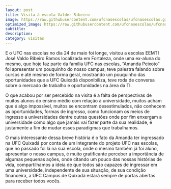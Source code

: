 ```yaml
---
layout: post
title: Visita à escola Valder Ribeiro
image: https://raw.githubusercontent.com/ufcnasescolas/ufcnasescolas.github.io/master/base/09/__capa.jpg
optimized_image: https://raw.githubusercontent.com/ufcnasescolas/ufcnasescolas.github.io/master/base/.thumb/09/Readme.jpg
subtitle: 
description: 
category: visitas
---
```

<!-- DON'T EDIT THIS FILE, GENERATED BY SCRIPT -->
<!-- DON'T EDIT THIS FILE, GENERATED BY SCRIPT -->
<!-- DON'T EDIT THIS FILE, GENERATED BY SCRIPT -->
<!-- DON'T EDIT THIS FILE, GENERATED BY SCRIPT -->
<!-- DON'T EDIT THIS FILE, GENERATED BY SCRIPT -->


E o UFC nas escolas no dia 24 de maio foi longe, visitou a escolas EEMTI José Valdo Ribeiro Ramos localizada em Fortaleza, onde uma ex-aluna do mesmo, que hoje faz parte da família UFC nas escolas, “Amanda Peixoto” foi apresentar um pouquinho do nosso campus, teve palestra falando sobre cursos e até mesmo de forma geral, mostrando um pouquinho das oportunidades que a UFC Quixadá disponibiliza, teve roda de conversa sobre o mercado de trabalho e oportunidades na área da TI.

O que acabou por ser percebido na visita é a falta de perspectivas de muitos alunos do ensino médio com relação à universidade, muitos acham que é algo impossível, muitos se encontram desestimulados, não conhecem as oportunidades, formas de ingresso, como funcionam os meios de ingresso a universidades dentre outras questões onde por fim enxergam a universidade como algo que jamais vai fazer parte da sua realidade, é justamente a fim de mudar esses paradigmas que trabalhamos.

O mais interessante dessa breve história é o fato da Amanda ter ingressado na UFC Quixadá por conta de um integrante do projeto UFC nas escolas, que no passado foi lá na sua escola, onde o mesmo também já foi aluno, apresentar o nosso campus, é muito gratificante perceber a importância de algumas pequenas ações, onde citando um pouco das nossas histórias de vida, compartilhamos a ideia de que todos são capazes de ingressar em uma universidade, independente de sua situação, de sua condição financeira, a UFC Campus de Quixadá estará sempre de portas abertas para receber todos vocês. 
